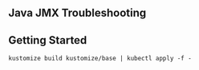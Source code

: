 ## Java JMX Troubleshooting

## Getting Started

`kustomize build kustomize/base | kubectl apply -f -`
